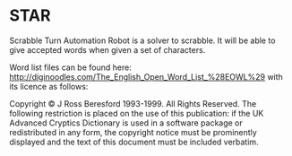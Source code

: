 # STAR

Scrabble Turn Automation Robot is a solver to scrabble. It will be able to give accepted words when given a set of characters.

Word list files can be found here: http://diginoodles.com/The_English_Open_Word_List_%28EOWL%29 with its licence as follows:

Copyright © J Ross Beresford 1993-1999. All Rights Reserved. The following restriction is placed on the use of this publication: if the UK Advanced Cryptics Dictionary is used in a software package or redistributed in any form, the copyright notice must be prominently displayed and the text of this document must be included verbatim.
